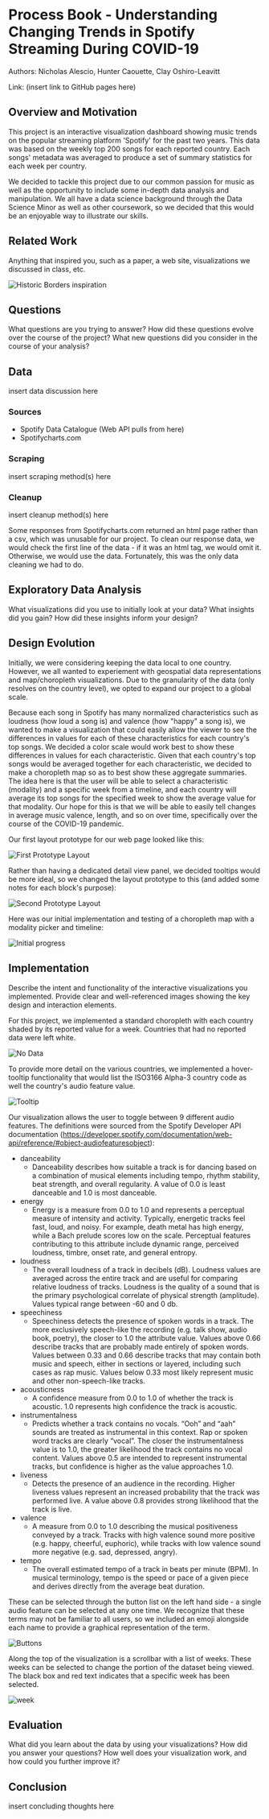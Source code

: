 Process Book - Understanding Changing Trends in Spotify Streaming During COVID-19
===

Authors: Nicholas Alescio, Hunter Caouette, Clay Oshiro-Leavitt

Link: (insert link to GitHub pages here)

Overview and Motivation
---
This project is an interactive visualization dashboard showing music trends on the popular streaming platform 'Spotify' for the past two years. This data was based on the weekly top 200 songs for each reported country. Each songs' metadata was averaged to produce a set of summary statistics for each week per country. 

We decided to tackle this project due to our common passion for music as well as the opportunity to include some in-depth data analysis and manipulation. We all have a data science background through the Data Science Minor as well as other coursework, so we decided that this would be an enjoyable way to illustrate our skills.

Related Work
---
Anything that inspired you, such as a paper, a web site, visualizations we discussed in class, etc.

![Historic Borders inspiration](historicborders.png)

Questions
---
What questions are you trying to answer? How did these questions evolve over the course of the project? What new questions did you consider in the course of your analysis?

Data
---
insert data discussion here

### Sources

- Spotify Data Catalogue (Web API pulls from here)
- Spotifycharts.com


### Scraping

insert scraping method(s) here

### Cleanup

insert cleanup method(s) here

Some responses from Spotifycharts.com returned an html page rather than a csv, which was unusable for our project. To clean our response data, we would check the first line of the data - if it was an html tag, we would omit it. Otherwise, we would use the data. Fortunately, this was the only data cleaning we had to do. 

Exploratory Data Analysis
---
What visualizations did you use to initially look at your data? What insights did you gain? How did these insights inform your design?

Design Evolution
---
Initially, we were considering keeping the data local to one country. However, we all wanted to experiement with geospatial data representations and map/choropleth visualizations. Due to the granularity of the data (only resolves on the country level), we opted to expand our project to a global scale.

Because each song in Spotify has many normalized characteristics such as loudness (how loud a song is) and valence (how "happy" a song is), we wanted to make a visualization that could easily allow the viewer to see the differences in values for each of these characteristics for each country's top songs. We decided a color scale would work best to show these differences in values for each characteristic. Given that each country's top songs would be averaged together for each characteristic, we decided to make a choropleth map so as to best show these aggregate summaries. The idea here is that the user will be able to select a characteristic (modality) and a specific week from a timeline, and each country will average its top songs for the specified week to show the average value for that modality. Our hope for this is that we will be able to easily tell changes in average music valence, length, and so on over time, specifically over the course of the COVID-19 pandemic.

Our first layout prototype for our web page looked like this:

![First Prototype Layout](layout_prototype1.png)

Rather than having a dedicated detail view panel, we decided tooltips would be more ideal, so we changed the layout prototype to this (and added some notes for each block's purpose):

![Second Prototype Layout](layout_prototype2.png)

Here was our initial implementation and testing of a choropleth map with a modality picker and timeline:

![Initial progress](initial-design.png)


Implementation
---
Describe the intent and functionality of the interactive visualizations you implemented. Provide clear and well-referenced images showing the key design and interaction elements.

For this project, we implemented a standard choropleth with each country shaded by its reported value for a week. Countries that had no reported data were left white. 

![No Data](No_data.png)

To provide more detail on the various countries, we implemented a hover-tooltip functionality that would list the ISO3166 Alpha-3 country code as well the country's audio feature value.

![Tooltip](Tooltip.png)

Our visualization allows the user to toggle between 9 different audio features. The definitions were sourced from the Spotify Developer API documentation (https://developer.spotify.com/documentation/web-api/reference/#object-audiofeaturesobject):
- danceability
  - Danceability describes how suitable a track is for dancing based on a combination of musical elements including tempo, rhythm stability, beat strength, and overall regularity. A value of 0.0 is least danceable and 1.0 is most danceable.
- energy
    - Energy is a measure from 0.0 to 1.0 and represents a perceptual measure of intensity and activity. Typically, energetic tracks feel fast, loud, and noisy. For example, death metal has high energy, while a Bach prelude scores low on the scale. Perceptual features contributing to this attribute include dynamic range, perceived loudness, timbre, onset rate, and general entropy.
- loudness
    - The overall loudness of a track in decibels (dB). Loudness values are averaged across the entire track and are useful for comparing relative loudness of tracks. Loudness is the quality of a sound that is the primary psychological correlate of physical strength (amplitude). Values typical range between -60 and 0 db.
- speechiness
    - Speechiness detects the presence of spoken words in a track. The more exclusively speech-like the recording (e.g. talk show, audio book, poetry), the closer to 1.0 the attribute value. Values above 0.66 describe tracks that are probably made entirely of spoken words. Values between 0.33 and 0.66 describe tracks that may contain both music and speech, either in sections or layered, including such cases as rap music. Values below 0.33 most likely represent music and other non-speech-like tracks.
- acousticness
  - A confidence measure from 0.0 to 1.0 of whether the track is acoustic. 1.0 represents high confidence the track is acoustic.
- instrumentalness
    - Predicts whether a track contains no vocals. “Ooh” and “aah” sounds are treated as instrumental in this context. Rap or spoken word tracks are clearly “vocal”. The closer the instrumentalness value is to 1.0, the greater likelihood the track contains no vocal content. Values above 0.5 are intended to represent instrumental tracks, but confidence is higher as the value approaches 1.0.
- liveness
    - Detects the presence of an audience in the recording. Higher liveness values represent an increased probability that the track was performed live. A value above 0.8 provides strong likelihood that the track is live.
- valence
    - A measure from 0.0 to 1.0 describing the musical positiveness conveyed by a track. Tracks with high valence sound more positive (e.g. happy, cheerful, euphoric), while tracks with low valence sound more negative (e.g. sad, depressed, angry).
- tempo
    - The overall estimated tempo of a track in beats per minute (BPM). In musical terminology, tempo is the speed or pace of a given piece and derives directly from the average beat duration.

These can be selected through the button list on the left hand side - a single audio feature can be selected at any one time. We recognize that these terms may not be familiar to all users, so we included an emoji alongside each name to provide a graphical representation of the term.

![Buttons](button.png)

Along the top of the visualization is a scrollbar with a list of weeks. These weeks can be selected to change the portion of the dataset being viewed. The black box and red text indicates that a specific week has been selected.

![week](week.png)


Evaluation
---
What did you learn about the data by using your visualizations? How did you answer your questions? How well does your visualization work, and how could you further improve it?

Conclusion
---
insert concluding thoughts here
